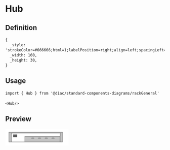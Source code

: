 # Hub

## Definition

```
{
  _style: 'strokeColor=#666666;html=1;labelPosition=right;align=left;spacingLeft=15;shadow=0;dashed=0;outlineConnect=0;shape=mxgraph.rack.general.hub;',
  _width: 160,
  _height: 30,
}
```

## Usage

```
import { Hub } from '@diac/standard-components-diagrams/rackGeneral'

<Hub/>
```

## Preview

<img src="./hub.png" width="200"/>
